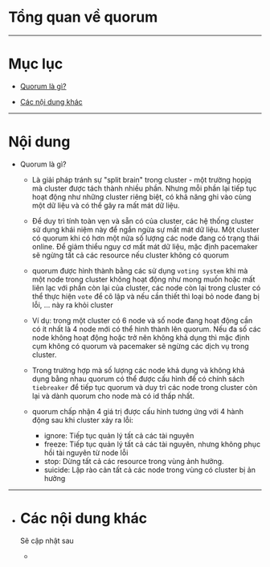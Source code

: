 # Tổng quan về quorum


___


# Mục lục

+ [Quorum là gì?](#concept)

+ [Các nội dung khác](#others-content)


___

# Nội dung

+  <a name="concept">Quorum là gì?</a>

	+ Là giải pháp tránh sự "split brain" trong cluster - một trường hopjq mà cluster được tách thành nhiều phần. Nhưng mỗi phần lại tiếp tục hoạt động như những cluster riêng biệt, có khả năng ghi vào cùng một dữ liệu và  có thể gây ra mất mát dữ liệu.

	+ Để duy trì tính toàn vẹn và sẵn có của cluster, các hệ thống cluster sử dụng khái niệm này để ngắn ngừa sự mất mát dữ liệu. Một cluster có quorum khi có hơn một nửa số lượng các node đang có trạng thái online. Để giảm thiểu nguy cơ mất mát dữ liệu, mặc định pacemaker sẽ ngừng tất cả các resource nếu cluster không có quorum

	+ quorum được hình thành bằng các sử dụng `voting system` khi mà một node trong cluster không hoạt động như mong muốn hoặc mất liên lạc với phần còn lại của cluster, các node còn lại trong cluster có thể thực hiện `vote` để cô lập và nếu cần thiết thì loại bỏ node đang bị lỗi, ... này ra khỏi cluster

	+ Ví dụ: trong một cluster có 6 node và số node đang hoạt động cần có ít nhất là 4 node mới có thể hình thành lên quorum. Nếu đa số các node không hoạt động hoặc trở nên không khả dụng thì mặc định cụm không có quorum và pacemaker sẽ ngừng các dịch vụ trong cluster.
	
	+ Trong trường hợp mà số lượng các node khả dụng và không khả dụng bằng nhau quorum có thể được cấu hình để có chính sách `tiebreaker` để tiếp tục quorum và duy trì các node trong cluster còn lại và dành quorum cho node mà có id thấp nhất.

	+ quorum chấp nhận 4 giá trị được cấu hình tương ứng với 4 hành động sau khi cluster xảy ra lỗi:

		- ignore: Tiếp tục quản lý tất cả các tài nguyên
		- freeze: Tiếp tục quản lý tất cả các tài nguyên, nhưng không phục hồi tài nguyên từ node lỗi
		- stop: Dừng tất cả các resource trong vùng ảnh hưởng.
		- suicide: Lập rào cản tất cả các node trong vùng có cluster bị ản hưởng

___


- # <a name="others-content">Các nội dung khác</a>

	Sẽ cập nhật sau
	+ [](#)